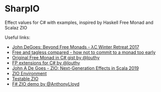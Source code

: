 # SharpIO

Effect values for C# with examples, inspired by Haskell Free Monad and Scalaz ZIO

Useful links:
- [John DeGoes: Beyond Free Monads - λC Winter Retreat 2017](https://www.youtube.com/watch?v=A-lmrvsUi2Y)
- [Free and tagless compared - how not to commit to a monad too early](https://softwaremill.com/free-tagless-compared-how-not-to-commit-to-monad-too-early)
- [Original Free Monad in C# gist by @louthy](https://gist.github.com/louthy/524fbe8965d3a2aae1b576cdd8e971e4)
- [FP extensions for C# by @louthy](https://github.com/louthy/language-ext)
- [John A De Goes - ZIO: Next-Generation Effects in Scala 2019](https://www.youtube.com/watch?v=mkSHhsJXjdc)
- [ZIO Environment](http://degoes.net/articles/zio-environment)
- [Testable ZIO](http://degoes.net/articles/testable-zio)
- [F# ZIO demo by @AnthonyLloyd](https://gist.github.com/dadhi/27c44a264a61dfa1d8fce692bccac32e)
